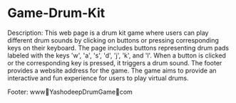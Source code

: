 # Game-Drum-Kit


Description: This web page is a drum kit game where users can play different drum sounds by clicking on buttons or pressing corresponding keys on their keyboard. The page includes buttons representing drum pads labeled with the keys 'w', 'a', 's', 'd', 'j', 'k', and 'l'. When a button is clicked or the corresponding key is pressed, it triggers a drum sound. The footer provides a website address for the game. The game aims to provide an interactive and fun experience for users to play virtual drums.

Footer: www🥁YashodeepDrumGame🥁com
